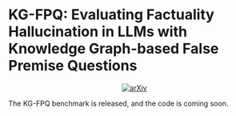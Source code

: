 # KG-FPQ: Evaluating Factuality Hallucination in LLMs with Knowledge Graph-based False Premise Questions
<p align="center">
  <a href="https://arxiv.org/abs/2407.05868">
    <img src="https://img.shields.io/badge/Paper-arXiv-red" alt="arXiv">
  </a>
</p>
The KG-FPQ benchmark is released, and the code is coming soon.
